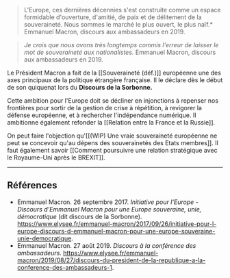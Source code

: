 >L'Europe, ces dernières décennies s'est construite comme un espace formidable d'ouverture, d'amitié, de paix et de délitement de la souveraineté. Nous sommes le marché le plus ouvert, le plus naïf.*
>Emmanuel Macron, discours aux ambassadeurs en 2019.

>*Je crois que nous avons très longtemps commis l'erreur de laisser le mot de souveraineté aux nationalistes.*
>Emmanuel Macron, discours aux ambassadeurs en 2019.

Le Président Macron a fait de la [[Souveraineté (déf.)]] européenne une des axes principaux de la politique étrangère française. Il le déclare dès le début de son quiquenat lors du **Discours de la Sorbonne.**

Cette ambition pour l'Europe doit se décliner en injonctions à repenser nos frontières pour sortir de la gestion de crise à répétition, à revigorer la défense européenne, et à rechercher l'indépendance numérique. Il ambitionne également refonder la [[Relation entre la France et la Russie]].

On peut faire l'objection qu'[[(WIP) Une vraie souveraineté européenne ne peut se concevoir qu'au dépens des souverainetés des Etats membres]]. Il faut également savoir [[Comment poursuivre une relation stratégique avec le Royaume-Uni après le BREXIT]].

---

## Références

- Emmanuel Macron. 26 septembre 2017. _Initiative pour l'Europe - Discours d'Emmanuel Macron pour une Europe souveraine, unie, démocratique_ (dit discours de la Sorbonne). https://www.elysee.fr/emmanuel-macron/2017/09/26/initiative-pour-l-europe-discours-d-emmanuel-macron-pour-une-europe-souveraine-unie-democratique.
- Emmanuel Macron. 27 août 2019. _Discours à la conférence des ambassadeurs_. https://www.elysee.fr/emmanuel-macron/2019/08/27/discours-du-president-de-la-republique-a-la-conference-des-ambassadeurs-1.